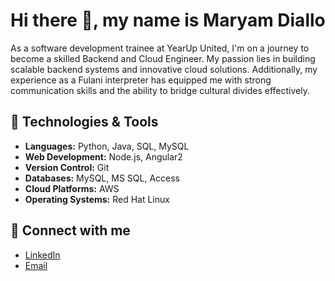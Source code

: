 # Hi there 👋, my name is Maryam Diallo

As a software development trainee at YearUp United, I'm on a journey to become a skilled Backend and Cloud Engineer. My passion lies in building scalable backend systems and innovative cloud solutions. Additionally, my experience as a Fulani interpreter has equipped me with strong communication skills and the ability to bridge cultural divides effectively.

## 🔧 Technologies & Tools

- **Languages:** Python, Java, SQL, MySQL
- **Web Development:** Node.js, Angular2
- **Version Control:** Git
- **Databases:** MySQL, MS SQL, Access
- **Cloud Platforms:** AWS
- **Operating Systems:** Red Hat Linux

## 🔗 Connect with me

- [LinkedIn](https://www.linkedin.com/in/maryam-diallo/)
- [Email](diallomaryam73@gmail.com)

